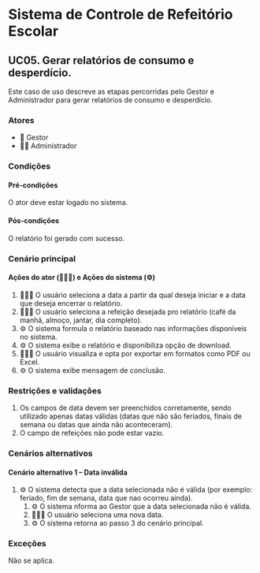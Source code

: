 # Sistema de Controle de Refeitório Escolar

## UC05. Gerar relatórios de consumo e desperdício.

Este caso de uso descreve as etapas percorridas pelo Gestor e Administrador para gerar relatórios de consumo e desperdício.

### Atores
- 💼 Gestor
- 👨‍💼 Administrador

### Condições
#### Pré-condições
O ator deve estar logado no sistema.

#### Pós-condições
O relatório foi gerado com sucesso.

### Cenário principal
#### Ações do ator (💼👨‍💼) e Ações do sistema (⚙️)
1. 💼👨‍💼 O usuário seleciona a data a partir da qual deseja iniciar e a data que deseja encerrar o relatório.
2. 💼👨‍💼 O usuário seleciona a refeição desejada pro relatório (café da manhã, almoço, jantar, dia completo).
3. ⚙️ O sistema formula o relatório baseado nas informações disponíveis no sistema.
4. ⚙️ O sistema exibe o relatório e disponibiliza opção de download.
5. 💼👨‍💼 O usuário visualiza e opta por exportar em formatos como PDF ou Excel.
6. ⚙️ O sistema exibe mensagem de conclusão.

### Restrições e validações
1. Os campos de data devem ser preenchidos corretamente, sendo utilizado apenas datas válidas (datas que não são feriados, finais de semana ou datas que ainda não aconteceram).
2. O campo de refeições não pode estar vazio.

### Cenários alternativos
#### Cenário alternativo 1 – Data inválida
1. ⚙️ O sistema detecta que a data selecionada não é válida (por exemplo: feriado, fim de semana, data que nao ocorreu ainda).
   1. ⚙️ O sistema nforma ao Gestor que a data selecionada não é válida.
   2. 💼👨‍💼 O usuário seleciona uma nova data.
   3. ⚙️ O sistema retorna ao passo 3 do cenário principal.

### Exceções
Não se aplica.

